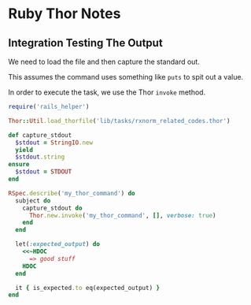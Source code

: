 # Ruby Thor Notes

## Integration Testing The Output

We need to load the file and then capture the standard out.

This assumes the command uses something like `puts` to spit out a value.

In order to execute the task, we use the Thor `invoke` method.

```ruby
require('rails_helper')

Thor::Util.load_thorfile('lib/tasks/rxnorm_related_codes.thor')

def capture_stdout
  $stdout = StringIO.new
  yield
  $stdout.string
ensure
  $stdout = STDOUT
end

RSpec.describe('my_thor_command') do
  subject do
    capture_stdout do
      Thor.new.invoke('my_thor_command', [], verbose: true)
    end
  end

  let(:expected_output) do
    <<~HDOC
      => good stuff
    HDOC
  end

  it { is_expected.to eq(expected_output) }
end
```
